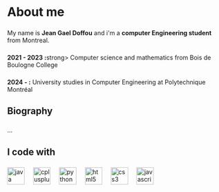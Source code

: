 <h1 align="left">About me</h1>

###

<p align="left">My name is <strong>Jean Gael Doffou</strong> and i'm a <strong>computer Engineering student</strong> from Montreal.</p>

###

<p align="left"><strong>2021 - 2023 :</strong>strong> Computer science and mathematics from Bois de Boulogne College</p>

###

<p align="left"><strong>2024 - :</strong> University studies in Computer Engineering at Polytechnique Montréal</p>

###

<h2 align="left">Biography</h2>

###

<p align="left">...</p>

###

<h2 align="left">I code with</h2>

###

<div align="left">
  <img src="https://cdn.jsdelivr.net/gh/devicons/devicon/icons/java/java-original.svg" height="40" alt="java logo"  />
  <img width="12" />
  <img src="https://cdn.jsdelivr.net/gh/devicons/devicon/icons/cplusplus/cplusplus-original.svg" height="40" alt="cplusplus logo"  />
  <img width="12" />
  <img src="https://cdn.jsdelivr.net/gh/devicons/devicon/icons/python/python-original.svg" height="40" alt="python logo"  />
  <img width="12" />
  <img src="https://cdn.jsdelivr.net/gh/devicons/devicon/icons/html5/html5-original.svg" height="40" alt="html5 logo"  />
  <img width="12" />
  <img src="https://cdn.jsdelivr.net/gh/devicons/devicon/icons/css3/css3-original.svg" height="40" alt="css3 logo"  />
  <img width="12" />
  <img src="https://cdn.jsdelivr.net/gh/devicons/devicon/icons/javascript/javascript-original.svg" height="40" alt="javascript logo"  />
</div>

###
